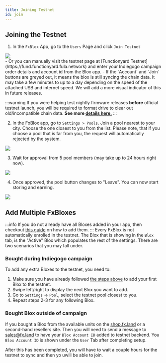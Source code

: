```yaml
---
title: Joining Testnet
id: join
---
```

## Joining the Testnet

1. In the `FxBlox` App, go to the `Users` Page and click `Join Testnet`
<div class="text--center">
   <img src="/img/fxyard-network/join-testnet.png" style={{width: 400}}/>
</div>
  - Or you can manually visit the testnet page at [Functionyard Testnet](https://fund.functionyard.fula.network) and enter your Indiegogo campaign order details and account id from the Blox app.
  - If the `Account` and `Join` buttons are greyed out, it means the blox is still syncing the chain data. It may take a few minutes to up to a day depending on the speed of the attached USB and internet speed. We will add a more visual indicator of this in future releases.

:::warning 
If you were helping test nightly firmware releases **before** official testnet launch, you will be required to format drive to clear out old/incompatible chain data. **See more [details here.](./fxblox-app.md/#format-drive)**
:::

2. In the FxBlox app, go to `Settings > Pools`. Join a pool nearest to your city. Choose the one closest to you from the list. Please note, that if you choose a pool that is far from you, the request will automatically rejected by the system.

<div class="text--center">
   <img src="/img/fxyard-network/join-btn.png" style={{width: 400}}/>
</div>

3. Wait for approval from 5 pool members (may take up to 24 hours right now).

<div class="text--center">
   <img src="/img/fxyard-network/cancel-btn.png" style={{width: 400}}/>
</div>

4. Once approved, the pool button changes to "Leave". You can now start storing and earning.

<div class="text--center">
   <img src="/img/fxyard-network/leave-btn.png" style={{width: 400}}/>
</div>

## Add Multiple FxBloxes
:::info
If you do not already have all Bloxes added in your app, then checkout [this guide](./fxblox-app.md#add-multiple-fxbloxes) on how to add them.
:::
Every FxBlox is not automatically enrolled in the testnet. The Blox that is showing in the `Blox` tab, is the "Active" Blox which populates the rest of the settings. There are two scenarios that you may fall under.

### Bought during Indiegogo campaign

To add any extra Bloxes to the testnet, you need to:
1. Make sure you have already followed [the steps above](#joining-the-testnet) to add your first Blox to the testnet. 
2. Swipe left/right to display the next Blox you want to add.
3. Go to `Settings` -> `Pool`, select the testnet pool closest to you.
4. Repeat steps 2-3 for any following Blox.

### Bought Blox outside of campaign

If you bought a Blox from the available units on the [shop.fx.land](https://shop.fx.land/) or a second-hand resellers site. Then you will need to send a message to sales@fx.land to have your `Blox Account ID` added to testnet backend. You `Blox Account ID` is shown under the `User` Tab after completing setup.

After this has been completed, you will have to wait a couple hours for the testnet to sync and then yo uwill be able to join.